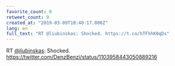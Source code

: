 ```yaml
---
favorite_count: 0
retweet_count: 0
created_at: "2019-03-09T10:40:17.000Z"
lang: en
full_text: "RT @liubinskas: Shocked. https://t.co/hTFhhK0qDs"
---
```


RT [@liubinskas](https://twitter.com/liubinskas): Shocked.
<https://twitter.com/DenzBenzi/status/1103958443050889216>
